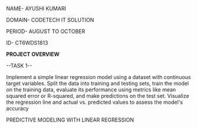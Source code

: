 NAME- AYUSHI KUMARI

DOMAIN- CODETECH IT SOLUTION

PERIOD- AUGUST TO OCTOBER

ID- CT6WDS1813

**PROJECT OVERVIEW**

--TASK 1-- 

Implement a simple linear regression model using a dataset with continuous
target variables. Split the data into training and testing sets, train the model on
the training data, evaluate its performance using metrics like mean squared
error or R-squared, and make predictions on the test set. Visualize the
regression line and actual vs. predicted values to assess the model's accuracy

PREDICTIVE MODELING WITH LINEAR REGRESSION
